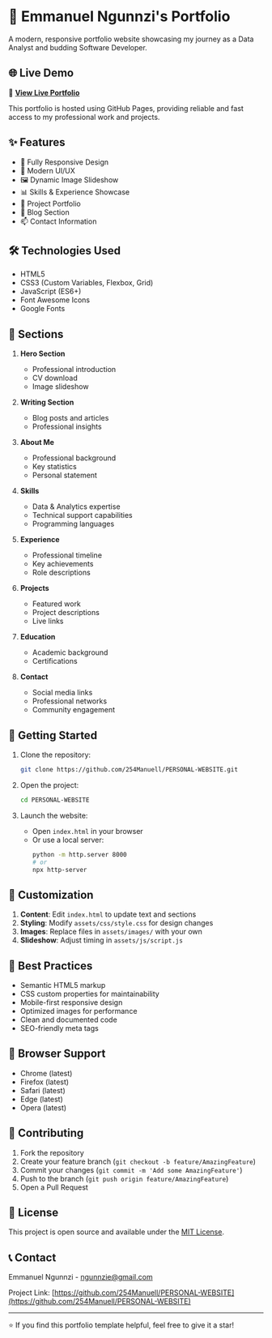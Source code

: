 # 🚀 Emmanuel Ngunnzi's Portfolio

A modern, responsive portfolio website showcasing my journey as a Data Analyst and budding Software Developer.

## 🌐 Live Demo

🌟 **[View Live Portfolio](https://personal-website-weld-phi.vercel.app/)**

This portfolio is hosted using GitHub Pages, providing reliable and fast access to my professional work and projects.

## ✨ Features

- 📱 Fully Responsive Design
- 🎨 Modern UI/UX
- 🖼️ Dynamic Image Slideshow
- 📊 Skills & Experience Showcase
- 💼 Project Portfolio
- 📝 Blog Section
- 📫 Contact Information

## 🛠️ Technologies Used

- HTML5
- CSS3 (Custom Variables, Flexbox, Grid)
- JavaScript (ES6+)
- Font Awesome Icons
- Google Fonts

## 🎯 Sections

1. **Hero Section**
   - Professional introduction
   - CV download
   - Image slideshow

2. **Writing Section**
   - Blog posts and articles
   - Professional insights

3. **About Me**
   - Professional background
   - Key statistics
   - Personal statement

4. **Skills**
   - Data & Analytics expertise
   - Technical support capabilities
   - Programming languages

5. **Experience**
   - Professional timeline
   - Key achievements
   - Role descriptions

6. **Projects**
   - Featured work
   - Project descriptions
   - Live links

7. **Education**
   - Academic background
   - Certifications

8. **Contact**
   - Social media links
   - Professional networks
   - Community engagement

## 🚀 Getting Started

1. Clone the repository:
   ```bash
   git clone https://github.com/254Manuell/PERSONAL-WEBSITE.git
   ```

2. Open the project:
   ```bash
   cd PERSONAL-WEBSITE
   ```

3. Launch the website:
   - Open `index.html` in your browser
   - Or use a local server:
     ```bash
     python -m http.server 8000
     # or
     npx http-server
     ```

## 📝 Customization

1. **Content**: Edit `index.html` to update text and sections
2. **Styling**: Modify `assets/css/style.css` for design changes
3. **Images**: Replace files in `assets/images/` with your own
4. **Slideshow**: Adjust timing in `assets/js/script.js`

## 🌟 Best Practices

- Semantic HTML5 markup
- CSS custom properties for maintainability
- Mobile-first responsive design
- Optimized images for performance
- Clean and documented code
- SEO-friendly meta tags

## 📱 Browser Support

- Chrome (latest)
- Firefox (latest)
- Safari (latest)
- Edge (latest)
- Opera (latest)

## 🤝 Contributing

1. Fork the repository
2. Create your feature branch (`git checkout -b feature/AmazingFeature`)
3. Commit your changes (`git commit -m 'Add some AmazingFeature'`)
4. Push to the branch (`git push origin feature/AmazingFeature`)
5. Open a Pull Request

## 📄 License

This project is open source and available under the [MIT License](LICENSE).

## 📞 Contact

Emmanuel Ngunnzi - [ngunnzie@gmail.com](mailto:ngunnzie@gmail.com)

Project Link: [https://github.com/254Manuell/PERSONAL-WEBSITE](https://github.com/254Manuell/PERSONAL-WEBSITE)

---
⭐️ If you find this portfolio template helpful, feel free to give it a star!
